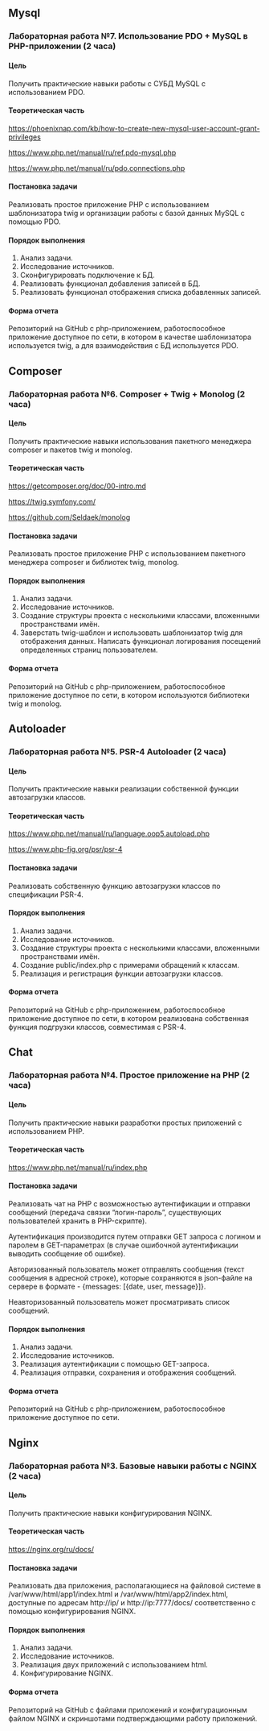## Mysql

### Лабораторная работа №7. Использование PDO + MySQL в PHP-приложении (2 часа)

#### Цель

Получить практические навыки работы с СУБД MySQL с использованием PDO.

#### Теоретическая часть

https://phoenixnap.com/kb/how-to-create-new-mysql-user-account-grant-privileges

https://www.php.net/manual/ru/ref.pdo-mysql.php

https://www.php.net/manual/ru/pdo.connections.php

#### Постановка задачи

Реализовать простое приложение PHP с использованием шаблонизатора twig и организации работы с базой данных MySQL с
помощью PDO.

#### Порядок выполнения

1. Анализ задачи.
2. Исследование источников.
3. Сконфигурировать подключение к БД.
4. Реализовать функционал добавления записей в БД.
5. Реализовать функционал отображения списка добавленных записей.

#### Форма отчета

Репозиторий на GitHub с php-приложением, работоспособное приложение доступное по сети, в котором в качестве
шаблонизатора используется twig, а для взаимодействия с БД используется PDO.

## Composer

### Лабораторная работа №6. Composer + Twig + Monolog (2 часа)

#### Цель

Получить практические навыки использования пакетного менеджера composer и пакетов twig и monolog.

#### Теоретическая часть

https://getcomposer.org/doc/00-intro.md

https://twig.symfony.com/

https://github.com/Seldaek/monolog

#### Постановка задачи

Реализовать простое приложение PHP с использованием пакетного менеджера composer и библиотек twig, monolog.

#### Порядок выполнения

1. Анализ задачи.
2. Исследование источников.
3. Создание структуры проекта с несколькими классами, вложенными пространствами имён.
4. Заверстать twig-шаблон и использовать шаблонизатор twig для отображения данных. Написать функционал логирования
   посещений определенных страниц пользователем.

#### Форма отчета

Репозиторий на GitHub с php-приложением, работоспособное приложение доступное по сети, в котором используются библиотеки
twig и monolog.

## Autoloader

### Лабораторная работа №5. PSR-4 Autoloader (2 часа)

#### Цель

Получить практические навыки реализации собственной функции автозагрузки классов.

#### Теоретическая часть

https://www.php.net/manual/ru/language.oop5.autoload.php

https://www.php-fig.org/psr/psr-4

#### Постановка задачи

Реализовать собственную функцию автозагрузки классов по спецификации PSR-4.

#### Порядок выполнения

1. Анализ задачи.
2. Исследование источников.
3. Создание структуры проекта с несколькими классами, вложенными пространствами имён.
4. Создание public/index.php с примерами обращений к классам.
5. Реализация и регистрация функции автозагрузки классов.

#### Форма отчета

Репозиторий на GitHub с php-приложением, работоспособное приложение доступное по сети, в котором реализована собственная
функция подгрузки классов, совместимая с PSR-4.

## Chat

### Лабораторная работа №4. Простое приложение на PHP (2 часа)

#### Цель

Получить практические навыки разработки простых приложений с использованием PHP.

#### Теоретическая часть

https://www.php.net/manual/ru/index.php

#### Постановка задачи

Реализовать чат на PHP с возможностью аутентификации и отправки сообщений (передача связки “логин-пароль”, существующих
пользователей хранить в PHP-скрипте).

Аутентификация производится путем отправки GET запроса с логином и паролем в GET-параметрах (в случае ошибочной
аутентификации выводить сообщение об ошибке).

Авторизованный пользователь может отправлять сообщения (текст сообщения в адресной строке), которые сохраняются в
json-файле на сервере в формате - {messages: [{date, user, message}]}.

Неавторизованный пользователь может просматривать список сообщений.

#### Порядок выполнения

1. Анализ задачи.
2. Исследование источников.
3. Реализация аутентификации с помощью GET-запроса.
4. Реализация отправки, сохранения и отображения сообщений.

#### Форма отчета

Репозиторий на GitHub с php-приложением, работоспособное приложение доступное по сети.

## Nginx

### Лабораторная работа №3. Базовые навыки работы с NGINX (2 часа)

#### Цель

Получить практические навыки конфигурирования NGINX.

#### Теоретическая часть

https://nginx.org/ru/docs/

#### Постановка задачи

Реализовать два приложения, располагающиеся на файловой системе в /var/www/html/app1/index.html и
/var/www/html/app2/index.html, доступные по адресам http://ip/ и http://ip:7777/docs/
соответственно с помощью конфигурирования NGINX.

#### Порядок выполнения

1. Анализ задачи.
2. Исследование источников.
3. Реализация двух приложений с использованием html.
4. Конфигурирование NGINX.

#### Форма отчета

Репозиторий на GitHub с файлами приложений и конфигурационным файлом NGINX и скриншотами подтверждающими работу
приложений.